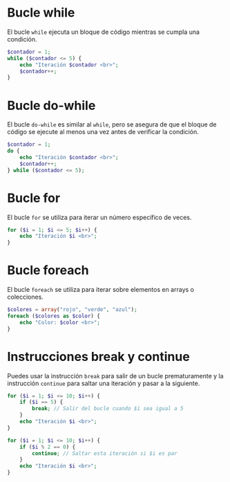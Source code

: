 # Bucle while
   El bucle `while` ejecuta un bloque de código mientras se cumpla una condición.

   ```php
   $contador = 1;
   while ($contador <= 5) {
       echo "Iteración $contador <br>";
       $contador++;
   }
   ```

# Bucle do-while
   El bucle `do-while` es similar al `while`, pero se asegura de que el bloque de código se ejecute al menos una vez antes de verificar la condición.

   ```php
   $contador = 1;
   do {
       echo "Iteración $contador <br>";
       $contador++;
   } while ($contador <= 5);
   ```

# Bucle for
   El bucle `for` se utiliza para iterar un número específico de veces.

   ```php
   for ($i = 1; $i <= 5; $i++) {
       echo "Iteración $i <br>";
   }
   ```

# Bucle foreach
   El bucle `foreach` se utiliza para iterar sobre elementos en arrays o colecciones.

   ```php
   $colores = array("rojo", "verde", "azul");
   foreach ($colores as $color) {
       echo "Color: $color <br>";
   }
   ```

# Instrucciones break y continue
   Puedes usar la instrucción `break` para salir de un bucle prematuramente y la instrucción `continue` para saltar una iteración y pasar a la siguiente.

   ```php
   for ($i = 1; $i <= 10; $i++) {
       if ($i == 5) {
           break; // Salir del bucle cuando $i sea igual a 5
       }
       echo "Iteración $i <br>";
   }
   ```

   ```php
   for ($i = 1; $i <= 10; $i++) {
       if ($i % 2 == 0) {
           continue; // Saltar esta iteración si $i es par
       }
       echo "Iteración $i <br>";
   }
   ```
